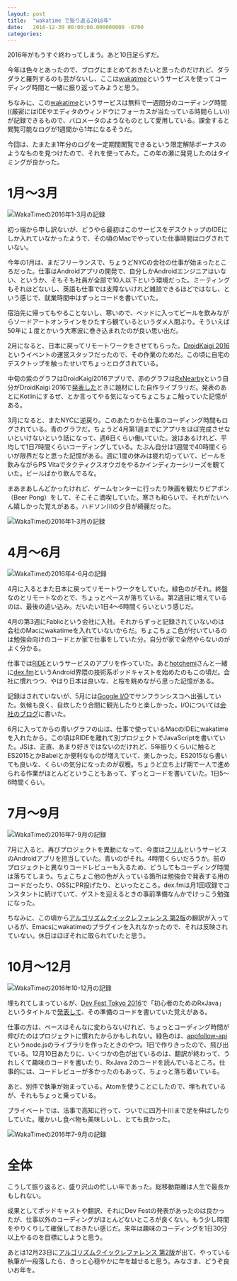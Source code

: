```yaml
---
layout: post
title:  "wakatime で振り返る2016年"
date:   2016-12-30 00:00:00.000000000 -0700
categories: 
---
```


2016年がもうすぐ終わってしまう。あと10日足らずだ。

今年は色々とあったので、ブログにまとめておきたいと思ったのだけれど、ダラダラと羅列するのも芸がないし、ここは[wakatime](https://wakatime.com)というサービスを使ってコーディング時間と一緒に振り返ってみようと思う。

<!-- more -->

ちなみに、この[wakatime](https://wakatime.com)というサービスは無料で一週間分のコーディング時間((厳密にはIDEやエディタのウィンドウにフォーカスが当たっている時間らしい))が記録できるもので、バロメータのようなものとして愛用している。課金すると閲覧可能なログが1週間から1年になるそうだ。

今回は、たまたま1年分のログを一定期間閲覧できるという限定解除ボーナスのようなものを見つけたので、それを使ってみた。この年の瀬に発見したのはタイミングが良かった。

# 1月〜3月
![WakaTimeの2016年1-3月の記録](/assets/images/wakatime2016_q1.png)

初っ端から申し訳ないが、どうやら最初はこのサービスをデスクトップのIDEにしか入れていなかったようで、その頃のMacでやっていた仕事時間はログされていない。

今年の1月は、まだフリーランスで、ちょうどNYCの会社の仕事が始まったところだった。仕事はAndroidアプリの開発で、自分しかAndroidエンジニアはいない、というか、そもそも社員が全部で10人以下という環境だった。ミーティングもそれほどないし、英語も仕事では支障ないけれど雑談できるほどではなし、という感じで、就業時間中はずっとコードを書いていた。

宿泊先に帰ってもやることないし、寒いので、ベッドに入ってビールを飲みながらソードアートオンラインをひたすら観ているというダメ人間ぶり。そういえば50年に１度とかいう大寒波に巻き込まれたのが良い思い出だ。

2月になると、日本に戻ってリモートワークをさせてもらった。[DroidKaigi 2016](https://droidkaigi.github.io/2016/)というイベントの運営スタッフだったので、その作業のためだ。この頃に自宅のデスクトップを触ったせいでちょっとログされている。

中旬の紫のグラフはDroidKaigi2016アプリで、赤のグラフは[RxNearby](https://github.com/hkurokawa/RxNearby)という自分がDroidKaigi 2016で[発表した](https://droidkaigi.github.io/2016/timetable.html#session-2016-02-19-15-50-16-20-d)ときに題材にした自作ライブラリだ。発表のあとにKotlinにするぜ、とか言ってやる気になってちょこちょこ触っていた記憶がある。

3月になると、またNYCに逆戻り。このあたりから仕事のコーディング時間もログされている。青のグラフだ。ちょうど4月第1週までにアプリをほぼ完成させないといけないという話になって、週6日くらい働いていた。波はあるけれど、平均して1日7時間くらいコーディングしている。たぶん自分は1週間で40時間くらいが限界だなと思った記憶がある。週に1度の休みは疲れ切っていて、ビールを飲みながらPS Vitaでタクティクスオウガをやるかインディカーシリーズを観ていた。ビールばかり飲んでるな。

まあまあしんどかったけれど、ゲームセンターに行ったり映画を観たりビアポン（Beer Pong）をして、そこそこ満喫していた。寒さも和らいで、それがたいへん嬉しかった覚えがある。ハドソン川の夕日が綺麗だった。

![WakaTimeの2016年1-3月の記録](/assets/images/wakatime2016_sunset_hudson_river.jpg)

# 4月〜6月
![WakaTimeの2016年4-6月の記録](/assets/images/wakatime2016_q2.png)

4月に入るとまた日本に戻ってリモートワークをしていた。緑色のがそれ。終盤なのとリモートなのとで、ちょっとペースが落ちている。第2週目に増えているのは、最後の追い込み。だいたい1日4〜6時間くらいという感じだ。

4月の第3週にFablicという会社に入社。それからずっと記録されていないのは会社のMacにwakatimeを入れていないからだ。ちょこちょこ色が付いているのは勉強会向けのコードとか家で仕事をしていた分。自分が家で全然やらないのがよく分かる。

仕事では[RIDE](https://ride.jp/)というサービスのアプリを作っていた。あと[hotchemi](https://twitter.com/hotchemi)さんと一緒に[dex.fm](http://dex.fm)というAndroid界隈の技術系ポッドキャストを始めたのもこの頃だ。会社に慣れつつ、やはり日本は良いな、と桜を眺めながら思った記憶がある。

記録はされていないが、5月には[Google I/O](https://events.google.com/io2016/)でサンフランシスコへ出張していた。気候も良く、自炊したり合間に観光したりと楽しかった。I/Oについては[会社のブログ](http://in.fablic.co.jp/entry/2016/05/30/095730)に書いた。

6月に入ってからの青いグラフの山は、仕事で使っているMacのIDEにwakatimeを入れたから。この頃はRIDEを離れて別プロジェクトでJavaScriptを書いていた。JSは、正直、あまり好きではないのだけれど、5年振りくらいに触るとES2015とかBabelとか便利なものが増えていて、楽しかった。ES2015なら書いても良いな、くらいの気分になったのが収穫。ちょうど立ち上げ期で一人で進められる作業がほとんどということもあって、ずっとコードを書いていた。1日5〜6時間くらい。

# 7月〜9月
![WakaTimeの2016年7-9月の記録](/assets/images/wakatime2016_q3.png)

7月に入ると、再びプロジェクトを異動になって、今度は[フリル](https://fril.jp/)というサービスのAndroidアプリを担当していた。青いのがそれ。4時間くらいだろうか。前のプロジェクトと異なりコードレビューも入るため、どうしてもコーディング時間は落ちてしまう。ちょこちょこ他の色が入っている箇所は勉強会で発表する用のコードだったり、OSSにPR投げたり、といったところ。dex.fmは月1回収録でコンスタントに続けていて、ゲストを迎えるときの事前準備なんかでけっこう勉強になった。

ちなみに、この頃から[アルゴリズムクイックレファレンス 第2版](https://www.amazon.co.jp/%E3%82%A2%E3%83%AB%E3%82%B4%E3%83%AA%E3%82%BA%E3%83%A0%E3%82%AF%E3%82%A4%E3%83%83%E3%82%AF%E3%83%AA%E3%83%95%E3%82%A1%E3%83%AC%E3%83%B3%E3%82%B9-%E7%AC%AC2%E7%89%88-George-T-Heineman/dp/4873117852)の翻訳が入っているが、Emacsにwakatimeのプラグインを入れなかったので、それは反映されていない。休日はほぼそれに取られていたと思う。

# 10月〜12月
![WakaTimeの2016年10-12月の記録](/assets/images/wakatime2016_q4.png)

埋もれてしまっているが、[Dev Fest Tokyo 2016](https://gdg-tokyo.connpass.com/event/38927/)で「初心者のためのRxJava」というタイトルで[発表して](https://speakerdeck.com/hkurokawa/chu-xin-zhe-falsetamefalse-rxjava)、その準備のコードを書いていた覚えがある。

仕事の方は、ペースはそんなに変わらないけれど、ちょっとコーディング時間が伸びたのはプロジェクトに慣れたからかもしれない。緑色のは、[appfollow-api](https://www.npmjs.com/package/appfollow-api)というnode.jsのライブラリを作ったときのやつ。1日で作りきったので、飛び出ている。12月10日あたりに、いくつかの色が出ているのは、翻訳が終わって、うれしくて趣味のコードを書いたり、RxJava 2のコードを読んでいるところ。仕事的には、コードレビューが多かったのもあって、ちょっと落ち着いている。

あと、別件で執筆が始まっている。Atomを使うことにしたので、埋もれているが、それもちょっと乗っている。

プライベートでは、法事で高知に行って、ついでに四万十川まで足を伸ばしたりしていた。暖かいし食べ物も美味しいし、とても良かった。

![WakaTimeの2016年7-9月の記録](/assets/images/wakatime2016_shimanto_river.jpg)

# 全体
こうして振り返ると、盛り沢山の忙しい年であった。総移動距離は人生で最長かもしれない。

成果としてポッドキャストや翻訳、それにDev Festの発表があったのは良かったが、仕事以外のコーディングがほとんどないところが良くない。もう少し時間をやりくりして確保しておきたい感じだ。来年は趣味のコーディングを1日30分以上やるのを目標にしようと思う。

あとは12月23日に[アルゴリズムクイックレファレンス 第2版](https://www.amazon.co.jp/%E3%82%A2%E3%83%AB%E3%82%B4%E3%83%AA%E3%82%BA%E3%83%A0%E3%82%AF%E3%82%A4%E3%83%83%E3%82%AF%E3%83%AA%E3%83%95%E3%82%A1%E3%83%AC%E3%83%B3%E3%82%B9-%E7%AC%AC2%E7%89%88-George-T-Heineman/dp/4873117852)が出て、やっている執筆が一段落したら、きっと心穏やかに年を越せると思う。みなさま、どうぞ良いお年を。
